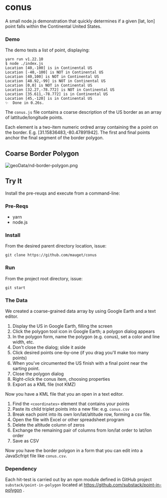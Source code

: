 # conus

A small node.js demonstration that quickly determines if a given [lat, lon] point falls
within the Continental United States.

### Demo

The demo tests a list of point, displaying:
```text
yarn run v1.22.10
$ node ./index.js
Location [40,-100] is in Continental US
Location [-40,-100] is NOT in Continental US
Location [40,100] is NOT in Continental US
Location [48.92,-99] is NOT in Continental US
Location [0,0] is NOT in Continental US
Location [32.27,-78.772] is NOT in Continental US
Location [35.611,-78.772] is in Continental US
Location [45,-120] is in Continental US
✨  Done in 0.26s.
```

The `conus.js` file contains a coarse description of the US border as an
array of lattitude/longitude points.

Each element is a two-item numeric ordred array containing the a point on the border.
E.g. [31.15836483,-80.47891942]. The first and final points anchor the final segment
of the border polygon.

## Coarse Border Polygon
![geoData/nd-border-polygon.png](geoData/conus-coarse-border.png)


## Try It
Install the pre-reuqs and execute from a command-line:

### Pre-Reqs
+ yarn
+ node.js

### Install
From the desired parent directory location, issue:

`git clone https://github.com/mauget/conus`

### Run
From the project root directory, issue:

`git start`

### The Data
We created a coarse-grained data array by using Google Earth and a text
editor.

1. Display the US in Google Earth, filling the screen
1. Click the polygon tool icon in Google Earth; a polygon dialog appears
1. In the polygon form, name the polygon (e.g. conus), set a color and line width, etc.
1. Don't close the dialog; slide it aside
1. Click desired points one-by-one (if you drag you'll make too many points)
1. When you've circumented the US finish with a final point near the sarting point.
1. Close the polygon dialog
1. Right-click the conus item, choosing properties
1. Export as a KML file (not KMZ)

Now you have a KML file that you an open in a text editor.
1. Find the `<coordinates>` element that contains your points
1. Paste its child triplet points into a new file: e.g. `conus.csv`
1. Break each point into its own lon/lat/altitude row, forming a csv file.
1. Open the file with Excel or other spreadsheet program
1. Delete the altitude column of zeros
1. Exchange the remaining pair of columns from lon/lat order to lat/lon order
1. Save as CSV

Now you have the border polygon in a form that you can edit into a 
JavaScfript file like `conus.csv`.

### Dependency
Each hit-test is carried out by an npm module defined in GitHub
project `substack/point-in-polygon` located at https://github.com/substack/point-in-polygon .
